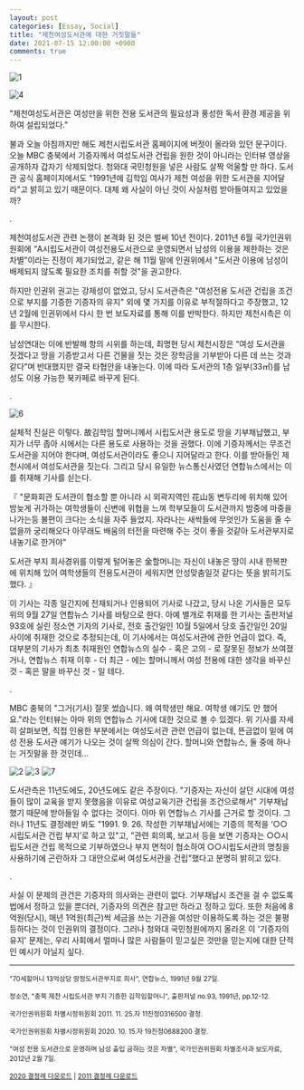 ```yaml
---
layout: post
categories: [Essay, Social]
title: "제천여성도서관에 대한 거짓말들"
date: 2021-07-15 12:00:00 +0900
comments: true
---
```


![1](/assets/images/210715-1.jpg)

![4](/assets/images/210715-4.jpg)

"제천여성도서관은 여성만을 위한 전용 도서관의 필요성과 풍성한 독서 환경 제공을 위하여 설립되었다."

불과 오늘 아침까지만 해도 제천시립도서관 홈페이지에 버젓이 올라와 있던 문구이다. 오늘 MBC 충북에서 기증자께서 여성도서관 건립을 원한 것이 아니라는 인터뷰 영상을 공개하자 갑자기 삭제되었다. 청와대 국민청원을 넣은 사람도 살짝 억울할 만 하다. 도서관 공식 홈페이지에서도 "1991년에 김학임 여사가 제천 여성을 위한 도서관을 지어달라"고 밝히고 있기 때문이다. 대체 왜 사실이 아닌 것이 사실처럼 받아들여지고 있었을까?

.


제천여성도서관 관련 논쟁이 본격화 된 것은 벌써 10년 전이다. 2011년 6월 국가인권위원회에 “A시립도서관이 여성전용도서관으로 운영되면서 남성의 이용을 제한하는 것은 차별”이라는 진정이 제기되었고, 같은 해 11월 말에 인권위에서 "도서관 이용에 남성이 배제되지 않도록 필요한 조치를 취할 것"을 권고한다.

하지만 인권위 권고는 강제성이 없었고, 당시 도서관측은 "여성전용 도서관 건립을 조건으로 부지를 기증한 기증자의 유지" 외에 몇 가지를 이유로 부적절하다고 주장했고, 12년 2월에 인권위에서 다시 한 번 보도자료를 통해 이를 반박한다. 하지만 제천시측은 이를 무시한다.

남성연대는 이에 반발해 항의 시위를 하는데, 최명현 당시 제천시장은 “여성 도서관을 짓겠다고 땅을 기증받고서 다른 건물을 짓는 것은 장학금을 기부받아 다른 데 쓰는 것과 같다”며 반대했지만 결국 타협안을 내놓는다. 이에 따라 도서관의 1층 일부(33㎡)를 남성도 이용 가능한 북카페로 바꾸게 된다.

.

![6](/assets/images/210715-6.jpg)

실체적 진실은 이렇다. 故김학임 할머니께서 시립도서관 용도로 땅을 기부채납했고, 부지가 너무 좁아 시에서는 다른 용도로 사용하는 것을 권했다. 이에 기증자께서는 무조건 도서관을 지어야 한다며, 여성도서관이라도 좋으니 지어달라고 한다. 이를 받아들인 제천시에서 여성도서관을 짓는다. 그리고 당시 유일한 뉴스통신사였던 연합뉴스에서는 이를 취재해 기사를 싣는다.

『 "문화회관 도서관이 협소할 뿐 아니라 시 외곽지역인 花山동 변두리에 위치해 있어 밤늦게 귀가하는 여학생들이 신변에 위협을 느껴 학부모들이 도서관까지 밤중에 마중을 나가는등 불편이 크다는 소식을 자주 들었지. 자라나는 새싹들에 무엇인가 도움을 줄 수 없을까 궁리해오다 아무래도 배움의 터전을 마련해 주는 것이 좋을 것같아 도서관부지로 내놓기로 한거야"

도서관 부지 희사경위를 이렇게 털어놓은 金할머니는 자신이 내놓은 땅이 시내 한복판에 위치해 있어 여학생들의 전용도서관이 세워지면 안성맞춤일것 같다는 뜻을 밝히기도 했다. 』

이 기사는 각종 일간지에 전재되거나 인용되어 기사로 나갔고, 당시 나온 기사들은 모두 위의 9월 27일 연합뉴스 기사를 바탕으로 한다. 아예 별개로 취재를 한 기사는 출판저널 93호에 실린 정소연 기자의 기사로, 전호 출간일인 10월 5일에서 당호 출간일인 20일 사이에 취재한 것으로 추정되는데, 이 기사에서는 여성도서관에 관한 언급이 없다. 즉, 대부분의 기사가 최초 취재원인 연합뉴스의 실수 - 혹은 고의 - 로 잘못된 정보가 쓰여졌거나, 연합뉴스 취재 이후 - 더 최근 - 에는 할머니께서 여성 전용에 대한 생각을 바꾸신 것 - 혹은 말을 바꾸신 것 - 일 테다.

.

MBC 충북의 "그거(기사) 잘못 썼습니다. 왜 여학생만 해요. 여학생 얘기도 안 했어요."라는 인터뷰는 아마 위의 연합뉴스 기사에 대한 것으로 볼 수 있겠다. 위 기사를 자세히 살펴보면, 직접 인용한 부분에서는 여성도서관 관련 언급이 없는데, 뜬금없이 밑에 여성 전용 도서관 얘기가 나오는 것이 살짝 의심이 간다. 할머니와 연합뉴스, 둘 중에 하나는 거짓말을 한 것인데...

![2](/assets/images/210715-2.jpg)
![3](/assets/images/210715-3.jpg)
![7](/assets/images/210715-7.jpg)

도서관측은 11년도에도, 20년도에도 같은 주장이다. "기증자는 자신이 살던 시대에 여성들이 많이 교육을 받지 못했음을 이유로 여성교육기관 건립을 조건으로해서" 기부채납 했기 때문에 받아들일 수 없다는 것이다. 아마 위 연합뉴스 기사를 근거로 할 것이다. 그러나 11년도 결정례만 봐도 "1991. 9. 26. 작성한 기부채납서에는 기증의 목적을 ‘○○시립도서관 건립 부지’로 하고 있"고, "관련 회의록, 보고서 등을 보면 기증자는 ○○시립도서관 건립 목적으로 기부하였으나 부지 면적이 협소하여 ○○시립도서관의 명칭을 사용하기에 곤란하자 그 대안으로써 여성도서관을 건립"했다고 분명히 밝히고 있다.

.

사실 이 문제의 관건은 기증자의 의사와는 관련이 없다. 기부채납시 조건을 걸 수 없도록 법에서 정하고 있을 뿐더러, 기증자의 의견은 참고만 하라고 정하고 있다. 또한 처음에 8억원(당시), 매년 1억원(최근)씩 세금을 쓰는 기관을 여성만 이용하도록 하는 것은 불평등하다는 것이 인권위의 결정이다. 그러나 청와대 국민청원에까지 올라온 이 '기증자의 유지' 문제는, 우리 사회에서 얼마나 많은 사람들이 믿고싶은 것만을 믿는지에 대한 단적인 예시가 아닐지 싶다.


---------

<sup>"70세할머니 13억상당 땅정도서관부지로 희사", 연합뉴스, 1991년 9월 27일.</sup>

<sup>정소연, "충북 제천 시립도서관 부지 기증한 김학임할머니", 출판저널 no.93, 1991년, pp.12-12.</sup>

<sup>국가인권위원회 차별시정위원회 2011. 11. 25.자 11진정0316500 결정.</sup>

<sup>국가인권위원회 차별시정위원회 2020. 10. 15.자 19진정0688200 결정.</sup>

<sup>"여성 전용 도서관으로 운영하며 남성 출입 금하는 것은 차별", 국가인권위원회 차별조사과 보도자료, 2012년 2월 7일.</sup>

<sup>[2020 결정례 다운로드](https://case.humanrights.go.kr/comfile/fileDownload.do?fileid=2021-1116282) | [2011 결정례 다운로드](https://case.humanrights.go.kr/comfile/fileDownload.do?fileid=2012-012414)</sup>
  
  
  
